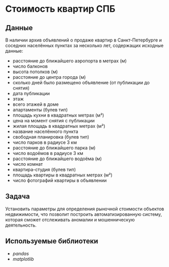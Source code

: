 # Стоимость квартир СПБ


## Данные

В наличии архив объявлений о продаже квартир в Санкт-Петербурге и соседних населённых пунктах за несколько лет, содержащих исходные данные:
- расстояние до ближайшего аэропорта в метрах (м)
- число балконов
- высота потолков (м)
- расстояние до центра города (м)
- сколько дней было размещено объявление (от публикации до снятия)
- дата публикации
- этаж
- всего этажей в доме
- апартаменты (булев тип)
- площадь кухни в квадратных метрах (м²)
- цена на момент снятия с публикации
- жилая площадь в квадратных метрах (м²)
- название населённого пункта
- свободная планировка (булев тип)
- число парков в радиусе 3 км
- расстояние до ближайшего парка (м)
- число водоёмов в радиусе 3 км
- расстояние до ближайшего водоёма (м)
- число комнат
- квартира-студия (булев тип)
- площадь квартиры в квадратных метрах (м²)
- число фотографий квартиры в объявлении

## Задача

Установить параметры для определения рыночной стоимости объектов недвижимости, что позволит построить автоматизированную систему, которая сможет отслеживать аномалии и мошенническую деятельность. 
## Используемые библиотеки
- *pandas*
- *matplotlib*

